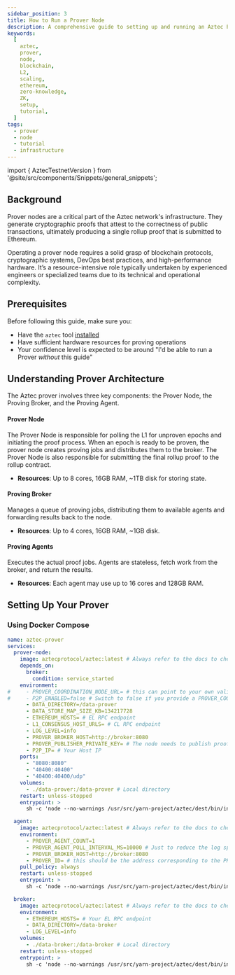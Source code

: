 ```yaml
---
sidebar_position: 3
title: How to Run a Prover Node
description: A comprehensive guide to setting up and running an Aztec Prover node on testnet or mainnet, including hardware requirements, configuration options, and performance optimization tips.
keywords:
  [
    aztec,
    prover,
    node,
    blockchain,
    L2,
    scaling,
    ethereum,
    zero-knowledge,
    ZK,
    setup,
    tutorial,
  ]
tags:
  - prover
  - node
  - tutorial
  - infrastructure
---
```

import { AztecTestnetVersion } from '@site/src/components/Snippets/general_snippets';

## Background

Prover nodes are a critical part of the Aztec network's infrastructure. They generate cryptographic proofs that attest to the correctness of public transactions, ultimately producing a single rollup proof that is submitted to Ethereum.

Operating a prover node requires a solid grasp of blockchain protocols, cryptographic systems, DevOps best practices, and high-performance hardware. It’s a resource-intensive role typically undertaken by experienced engineers or specialized teams due to its technical and operational complexity.

## Prerequisites

Before following this guide, make sure you:

- Have the `aztec` tool [installed](../../../developers/getting_started.md#install-the-sandbox)
- Have sufficient hardware resources for proving operations
- Your confidence level is expected to be around "I'd be able to run a Prover _without_ this guide"

## Understanding Prover Architecture

The Aztec prover involves three key components: the Prover Node, the Proving Broker, and the Proving Agent.

#### Prover Node

The Prover Node is responsible for polling the L1 for unproven epochs and initiating the proof process. When an epoch is ready to be proven, the prover node creates proving jobs and distributes them to the broker. The Prover Node is also responsible for submitting the final rollup proof to the rollup contract.

- **Resources**: Up to 8 cores, 16GB RAM, ~1TB disk for storing state.

#### Proving Broker

Manages a queue of proving jobs, distributing them to available agents and forwarding results back to the node.

- **Resources**: Up to 4 cores, 16GB RAM, ~1GB disk.

#### Proving Agents

Executes the actual proof jobs. Agents are stateless, fetch work from the broker, and return the results.

- **Resources**: Each agent may use up to 16 cores and 128GB RAM.

## Setting Up Your Prover

### Using Docker Compose

```yml
name: aztec-prover
services:
  prover-node:
    image: aztecprotocol/aztec:latest # Always refer to the docs to check that you're using the correct image.
    depends_on:
      broker:
        condition: service_started
    environment:
#     - PROVER_COORDINATION_NODE_URL= # this can point to your own validator - using this replaces the need for the prover node to be on the P2P network and uses your validator as a sentry node of some sort. ("http://:8080")
#     - P2P_ENABLED=false # Switch to false if you provide a PROVER_COORDINATION_NODE_URL
      - DATA_DIRECTORY=/data-prover
      - DATA_STORE_MAP_SIZE_KB=134217728
      - ETHEREUM_HOSTS= # EL RPC endpoint
      - L1_CONSENSUS_HOST_URLS= # CL RPC endpoint
      - LOG_LEVEL=info
      - PROVER_BROKER_HOST=http://broker:8080
      - PROVER_PUBLISHER_PRIVATE_KEY= # The node needs to publish proofs to L1. Replace with your private key
      - P2P_IP= # Your Host IP
    ports:
      - "8080:8080"
      - "40400:40400"
      - "40400:40400/udp"
    volumes:
      - ./data-prover:/data-prover # Local directory
    restart: unless-stopped
    entrypoint: >
      sh -c 'node --no-warnings /usr/src/yarn-project/aztec/dest/bin/index.js start --network alpha-testnet --archiver --prover-node'

  agent:
    image: aztecprotocol/aztec:latest # Always refer to the docs to check that you're using the correct image.
    environment:
      - PROVER_AGENT_COUNT=1
      - PROVER_AGENT_POLL_INTERVAL_MS=10000 # Just to reduce the log spamming if you're using debug logging.
      - PROVER_BROKER_HOST=http://broker:8080
      - PROVER_ID= # this should be the address corresponding to the PROVER_PUBLISHER_PRIVATE_KEY you set on the node.
    pull_policy: always
    restart: unless-stopped
    entrypoint: >
      sh -c 'node --no-warnings /usr/src/yarn-project/aztec/dest/bin/index.js start --network alpha-testnet --prover-agent'

  broker:
    image: aztecprotocol/aztec:latest # Always refer to the docs to check that you're using the correct image.
    environment:
      - ETHEREUM_HOSTS= # Your EL RPC endpoint
      - DATA_DIRECTORY=/data-broker
      - LOG_LEVEL=info
    volumes:
      - ./data-broker:/data-broker # Local directory
    restart: unless-stopped
    entrypoint: >
      sh -c 'node --no-warnings /usr/src/yarn-project/aztec/dest/bin/index.js start --network alpha-testnet --prover-broker'
```
